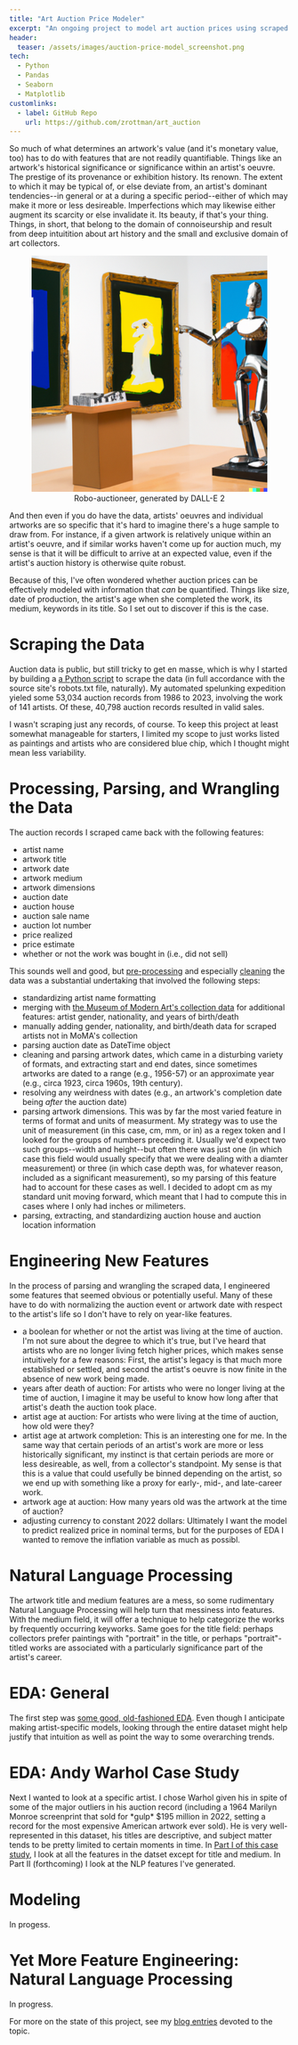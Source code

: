 ```yaml
---
title: "Art Auction Price Modeler"
excerpt: "An ongoing project to model art auction prices using scraped auction data from the past ~40 years."
header:
  teaser: /assets/images/auction-price-model_screenshot.png
tech:
  - Python
  - Pandas
  - Seaborn
  - Matplotlib
customlinks:
  - label: GitHub Repo
    url: https://github.com/zrottman/art_auction
---
```


So much of what determines an artwork's value (and it's monetary value, too) has to do with features that are not readily quantifiable. Things like an artwork's historical significance or significance within an artist's oeuvre. The prestige of its provenance or exhibition history. Its renown. The extent to which it may be typical of, or else deviate from, an artist's dominant tendencies--in general or at a during a specific period--either of which may make it more or less desireable. Imperfections which may likewise either augment its scarcity or else invalidate it. Its beauty, if that's your thing. Things, in short, that belong to the domain of connoiseurship and result from deep intuitition about art history and the small and exclusive domain of art collectors. 

<figure>
<img src="/assets/images/art-auction_DALLE-1.png" alt="Robo auctioneer, generated by DALL-E 2">
<figcaption align='center'>Robo-auctioneer, generated by DALL-E 2</figcaption>
</figure>

And then even if you do have the data, artists' oeuvres and individual artworks are so specific that it's hard to imagine there's a huge sample to draw from. For instance, if a given artwork is relatively unique within an artist's oeuvre, and if similar works haven't come up for auction much, my sense is that it will be difficult to arrive at an expected value, even if the artist's auction history is otherwise quite robust.

Because of this, I've often wondered whether auction prices can be effectively modeled with information that *can* be quantified. Things like size, date of production, the artist's age when she completed the work, its medium, keywords in its title. So I set out to discover if this is the case. 

# Scraping the Data
Auction data is public, but still tricky to get en masse, which is why I started by building a [a Python script](https://github.com/zrottman/art_auction/blob/main/scraper.py) to scrape the data (in full accordance with the source site's robots.txt file, naturally). My automated spelunking expedition yieled some 53,034 auction records from  1986 to 2023, involving the work of 141 artists. Of these, 40,798 auction records resulted in valid sales.

I wasn't scraping just any records, of course. To keep this project at least somewhat manageable for starters, I limited my scope to just works listed as paintings and artists who are considered blue chip, which I thought might mean less variability.


# Processing, Parsing, and Wrangling the Data
The auction records I scraped came back with the following features: 
- artist name
- artwork title
- artwork date
- artwork medium
- artwork dimensions
- auction date
- auction house
- auction sale name
- auction lot number
- price realized
- price estimate
- whether or not the work was bought in (i.e., did not sell)

This sounds well and good, but [pre-processing](https://github.com/zrottman/art_auction/blob/main/01_data-preprocessing.ipynb) and especially [cleaning](https://github.com/zrottman/art_auction/blob/main/02_data-cleaning.ipynb) the data was a substantial undertaking that involved the following steps:
- standardizing artist name formatting
- merging with [the Museum of Modern Art's collection data](https://github.com/MuseumofModernArt/collection) for additional features: artist gender, nationality, and years of birth/death
- manually adding gender, nationality, and birth/death data for scraped artists not in MoMA's collection
- parsing auction date as DateTime object
- cleaning and parsing artwork dates, which came in a disturbing variety of formats, and extracting start and end dates, since sometimes artworks are dated to a range (e.g., 1956-57) or an approximate year (e.g., circa 1923, circa 1960s, 19th century).
- resolving any weirdness with dates (e.g., an artwork's completion date being *after* the auction date)
- parsing artwork dimensions. This was by far the most varied feature in terms of format and units of measurment. My strategy was to use the unit of measurement (in this case, cm, mm, or in) as a regex token and I looked for the groups of numbers preceding it. Usually we'd expect two such groups--width and height--but often there was just one (in which case this field would usually specify that we were dealing with a diamter measurement) or three (in which case depth was, for whatever reason, included as a significant measurement), so my parsing of this feature had to account for these cases as well. I decided to adopt cm as my standard unit moving forward, which meant that I had to compute this in cases where I only had inches or milimeters.
- parsing, extracting, and standardizing auction house and auction location information 

# Engineering New Features
In the process of parsing and wrangling the scraped data, I engineered some features that seemed obvious or potentially useful. Many of these have to do with normalizing the auction event or artwork date with respect to the artist's life so I don't have to rely on year-like features.
- a boolean for whether or not the artist was living at the time of auction. I'm not sure about the degree to which it's true, but I've heard that artists who are no longer living fetch higher prices, which makes sense intuitively for a few reasons: First, the artist's legacy is that much more established or settled, and second the artist's oeuvre is now finite in the absence of new work being made. 
- years after death of auction: For artists who were no longer living at the time of auction, I imagine it may be useful to know how long after that artist's death the auction took place.
- artist age at auction: For artists who were living at the time of auction, how old were they?
- artist age at artwork completion: This is an interesting one for me. In the same way that certain periods of an artist's work are more or less historically significant, my instinct is that certain periods are more or less desireable, as well, from a collector's standpoint. My sense is that this is a value that could usefully be binned depending on the artist, so we end up with something like a proxy for early-, mid-, and late-career work.
- artwork age at auction: How many years old was the artwork at the time of auction?
- adjusting currency to constant 2022 dollars: Ultimately I want the model to predict realized price in nominal terms, but for the purposes of EDA I wanted to remove the inflation variable as much as possibl.

# Natural Language Processing
The artwork title and medium features are a mess, so some rudimentary Natural Language Processing will help turn that messiness into features. With the medium field, it will offer a technique to help categorize the works by frequently occurring keyworks. Same goes for the title field: perhaps collectors prefer paintings with "portrait" in the title, or perhaps "portrait"-titled works are associated with a particularly significance part of the artist's career.

# EDA: General
The first step was [some good, old-fashioned EDA](https://www.datadoodad.com/art%20auction%20price%20model/auction-eda/). Even though I anticipate making artist-specific models, looking through the entire dataset might help justify that intuition as well as point the way to some overarching trends.

# EDA: Andy Warhol Case Study
Next I wanted to look at a specific artist. I chose Warhol given his in spite of some of the major outliers in his auction record (including a 1964 Marilyn Monroe screenprint that sold for \*gulp\* $195 million in 2022, setting a record for the most expensive American artwork ever sold). He is very well-represented in this dataset, his titles are descriptive, and subject matter tends to be pretty limited to certain moments in time. In [Part I of this case study](https://www.datadoodad.com/art%20auction%20price%20model/auction-warhol-eda/), I look at all the features in the datset except for title and medium. In Part II (forthcoming) I look at the NLP features I've generated.

# Modeling
In progess.

# Yet More Feature Engineering: Natural Language Processing
In progress.


For more on the state of this project, see my [blog entries](https://www.datadoodad.com/categories/#art-auction-price-model) devoted to the topic.
